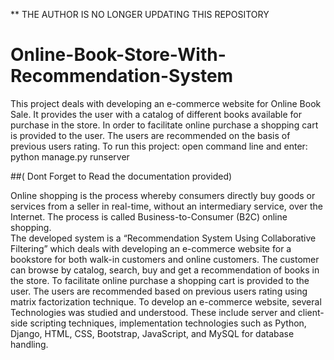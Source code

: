 ** THE AUTHOR IS NO LONGER UPDATING THIS REPOSITORY 

# Online-Book-Store-With-Recommendation-System
This project deals with developing an e-commerce website for Online Book Sale. It provides the user with a catalog of different books available for purchase in the store. In order to facilitate online purchase a shopping cart is provided to the user. The users are recommended on the basis of previous users rating.
To run this project:
open command line and enter:
python manage.py runserver

##( Dont Forget to Read the documentation provided)

Online shopping is the process whereby consumers directly buy goods or services from 
a seller in real-time, without an intermediary service, over the Internet. The process is 
called Business-to-Consumer (B2C) online shopping.  
The developed system is a “Recommendation System Using Collaborative Filtering” 
which deals with developing an e-commerce website for a bookstore for both walk-in 
customers and online customers. The customer can browse by catalog, search, buy and 
get a recommendation of books in the store. To facilitate online purchase a shopping 
cart is provided to the user. The users are recommended based on previous users rating 
using matrix factorization technique. 
To develop an e-commerce website, several Technologies was studied and understood. 
These include server and client-side scripting techniques, implementation technologies 
such as Python, Django, HTML, CSS, Bootstrap, JavaScript, and MySQL for database 
handling.  
          

          
          


  

